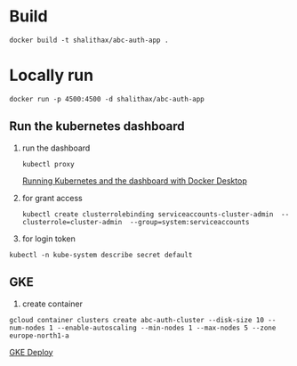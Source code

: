 # Build
```docker build -t shalithax/abc-auth-app .```

# Locally run
```docker run -p 4500:4500 -d shalithax/abc-auth-app```



## Run the kubernetes dashboard

1. run the dashboard

    ```kubectl proxy```

    [Running Kubernetes and the dashboard with Docker Desktop](https://andrewlock.net/running-kubernetes-and-the-dashboard-with-docker-desktop/)

2. for grant access

    ```kubectl create clusterrolebinding serviceaccounts-cluster-admin  --clusterrole=cluster-admin  --group=system:serviceaccounts```

3. for login token

```kubectl -n kube-system describe secret default```

## GKE

1. create container

```gcloud container clusters create abc-auth-cluster --disk-size 10 --num-nodes 1 --enable-autoscaling --min-nodes 1 --max-nodes 5 --zone europe-north1-a```

[GKE Deploy](https://levelup.gitconnected.com/dockerizing-deploying-and-scaling-node-js-on-google-kubernetes-engine-with-continuous-integration-f895a98bf6e3)

